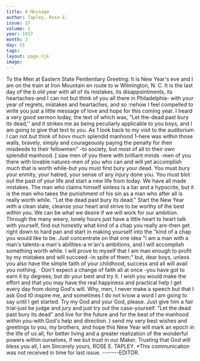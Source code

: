 ```yaml
---
title: A Message
author: Tapley, Rose E.
issue: 17
volume: 1
year: 1917
month: 3
day: VI
tags:
layout: page.njk
image:
---
```

 To the Men at Eastern State Penitentiary Greeting:   It is New Year's eve and I am on the train at Iron Mountain en route to w Wilmington, N. C. It is the last day of the b old year with all of its mistakes, its disappointments, its heartaches-and I can not but think of you all there in Philadelphia-   with your year of regrets, mistakes and heartaches, and so :nehow I feel compelled to write you just a little message of love and hope for this coming year. I heard a very good sermon today, the text of which was, "Let the-dead past bury its dead,'' and it strikes me as being peculiarly applicable to you boys, and I am going to give that text to you. As 1 look back to my visit to the auditorium I can not but think of hovv much splendid manhood 1-here was within those walls, bravely, simply and courageously paying the penalty for their misdeeds to their fellowmen" -to society, but most of all to their own splendid manhood.   [ saw men of you there with brilliant minds -men of you there with lovable natures-men   of you who can and will yet accomplish much that is worth while-but you must first bury your dead. You must bury your enmity, your hatred, your sense of any injury done you. You must blot out the past of your life and start a new life from today.   We have all made mistakes. The man who claims himself sinless is a liar and a hypocrite, but it is the man who takes the punishment of his sin as a man who after all is really worth while. ''Let the dead past bury its dead." Start the New Year with a clean slate,   cleanse your heart and strive to be worthy of the best within you. We can be what we desire if we will work for our ambition. Through the many weary, lonely hours just have a little heart to heart talk with yourself, find out honestly what kind of a chap you really are-then get right down to hard pan and start in making yourself into the "kind of a chap you would like to be. Just concentrate on that one idea "I am a man with a man's talents-a man's abilities-a m'an's ambitions, and I will accomplish something worth while. I will prove to myself that I am man enough to profit by my mistakes and will succeed -in spite of them;" but, dear boys, unless you also have the simple faith of your childhood, success and all will avail you nothing. ·   Don't expect a change of faith all at once -you have got to earn it by degrees; but do your best and try it. I wish you would make the effort and that you may have the real happiness and practical help I get every day from doing God's will. Why, men, I never make a speech but that I ask God t0 inspire me, and sometimes I do not know a word I am going to say until I get started.   Try my God and your God, please. Just give him a fair trial-just be judge and jury and just try out the case-yourself.   "Let the dead past bury its dead" and live for the future and for the best of the manhood within you-with God's help and direction.   ) send my very best wishes and greetings to you, my brothers, and hope this New Year will mark an epoch in the life of us all, for better living and a greater realization of the wonderful powers within ourselves, if we but trust in our Maker.   Trusting that God will bless you all, I am Sincerely yours,   ROSE E. TAPLEY.   *This communication was not received in time for last issue. -------EDITOR.      

